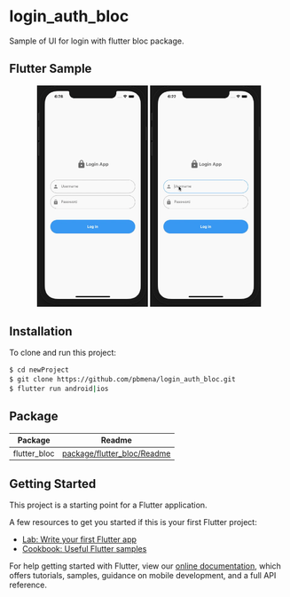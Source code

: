 # login_auth_bloc

Sample of UI for login with flutter bloc package.
## Flutter Sample
<p align="center">
<img src="assets/readme_screen/error.gif" width=200>
<img src="assets/readme_screen/loading.gif" width=200>
</p>

## Installation
To clone and run this project:
```sh
$ cd newProject
$ git clone https://github.com/pbmena/login_auth_bloc.git
$ flutter run android|ios
```
[package/flutter_bloc/Readme]:<https://pub.dev/packages/flutter_bloc>

## Package
| Package      | Readme |
| ------       | ------ |
| flutter_bloc | [package/flutter_bloc/Readme] |

## Getting Started

This project is a starting point for a Flutter application.

A few resources to get you started if this is your first Flutter project:

- [Lab: Write your first Flutter app](https://flutter.dev/docs/get-started/codelab)
- [Cookbook: Useful Flutter samples](https://flutter.dev/docs/cookbook)

For help getting started with Flutter, view our
[online documentation](https://flutter.dev/docs), which offers tutorials,
samples, guidance on mobile development, and a full API reference.
